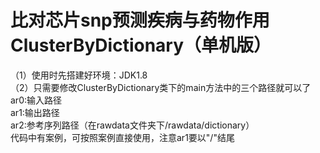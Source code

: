 比对芯片snp预测疾病与药物作用ClusterByDictionary（单机版）
===
（1）使用时先搭建好环境：JDK1.8<br>
（2）只需要修改ClusterByDictionary类下的main方法中的三个路径就可以了<br>
          ar0:输入路径<br>
		  ar1:输出路径<br>
		  ar2:参考序列路径（在rawdata文件夹下/rawdata/dictionary）<br>
    代码中有案例，可按照案例直接使用，注意ar1要以"/"结尾